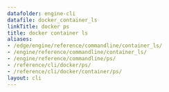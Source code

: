 ```yaml
---
datafolder: engine-cli
datafile: docker_container_ls
linkTitle: docker ps
title: docker container ls
aliases:
- /edge/engine/reference/commandline/container_ls/
- /engine/reference/commandline/container_ls/
- /engine/reference/commandline/ps/
- /reference/cli/docker/ps/
- /reference/cli/docker/container/ps/
layout: cli
---
```


<!--
This page is automatically generated from Docker's source code. If you want to
suggest a change to the text that appears here, open a ticket or pull request
in the source repository on GitHub:

https://github.com/docker/cli
-->

